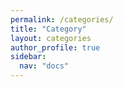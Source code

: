 ```yaml
---
permalink: /categories/
title: "Category"
layout: categories
author_profile: true
sidebar:
  nav: "docs"
---
```

